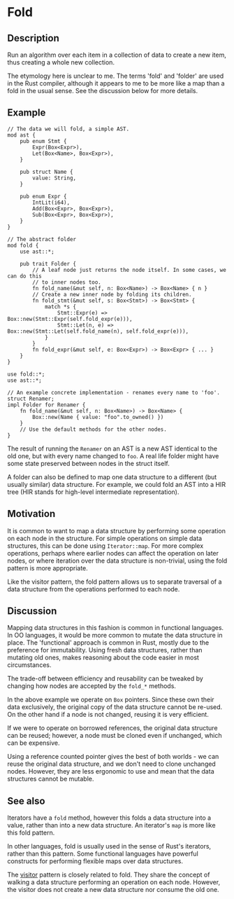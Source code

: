 # Fold

## Description

Run an algorithm over each item in a collection of data to create a new item,
thus creating a whole new collection.

The etymology here is unclear to me. The terms 'fold' and 'folder' are used
in the Rust compiler, although it appears to me to be more like a map than a
fold in the usual sense. See the discussion below for more details.

## Example

```rust,ignore
// The data we will fold, a simple AST.
mod ast {
    pub enum Stmt {
        Expr(Box<Expr>),
        Let(Box<Name>, Box<Expr>),
    }

    pub struct Name {
        value: String,
    }

    pub enum Expr {
        IntLit(i64),
        Add(Box<Expr>, Box<Expr>),
        Sub(Box<Expr>, Box<Expr>),
    }
}

// The abstract folder
mod fold {
    use ast::*;

    pub trait Folder {
        // A leaf node just returns the node itself. In some cases, we can do this
        // to inner nodes too.
        fn fold_name(&mut self, n: Box<Name>) -> Box<Name> { n }
        // Create a new inner node by folding its children.
        fn fold_stmt(&mut self, s: Box<Stmt>) -> Box<Stmt> {
            match *s {
                Stmt::Expr(e) => Box::new(Stmt::Expr(self.fold_expr(e))),
                Stmt::Let(n, e) => Box::new(Stmt::Let(self.fold_name(n), self.fold_expr(e))),
            }
        }
        fn fold_expr(&mut self, e: Box<Expr>) -> Box<Expr> { ... }
    }
}

use fold::*;
use ast::*;

// An example concrete implementation - renames every name to 'foo'.
struct Renamer;
impl Folder for Renamer {
    fn fold_name(&mut self, n: Box<Name>) -> Box<Name> {
        Box::new(Name { value: "foo".to_owned() })
    }
    // Use the default methods for the other nodes.
}
```

The result of running the `Renamer` on an AST is a new AST identical to the old
one, but with every name changed to `foo`. A real life folder might have some
state preserved between nodes in the struct itself.

A folder can also be defined to map one data structure to a different (but
usually similar) data structure. For example, we could fold an AST into a HIR
tree (HIR stands for high-level intermediate representation).

## Motivation

It is common to want to map a data structure by performing some operation on
each node in the structure. For simple operations on simple data structures,
this can be done using `Iterator::map`. For more complex operations, perhaps
where earlier nodes can affect the operation on later nodes, or where iteration
over the data structure is non-trivial, using the fold pattern is more
appropriate.

Like the visitor pattern, the fold pattern allows us to separate traversal of a
data structure from the operations performed to each node.

## Discussion

Mapping data structures in this fashion is common in functional languages. In OO
languages, it would be more common to mutate the data structure in place. The
'functional' approach is common in Rust, mostly due to the preference for
immutability. Using fresh data structures, rather than mutating old ones, makes
reasoning about the code easier in most circumstances.

The trade-off between efficiency and reusability can be tweaked by changing how
nodes are accepted by the `fold_*` methods.

In the above example we operate on `Box` pointers. Since these own their data
exclusively, the original copy of the data structure cannot be re-used. On the
other hand if a node is not changed, reusing it is very efficient.

If we were to operate on borrowed references, the original data structure can be
reused; however, a node must be cloned even if unchanged, which can be
expensive.

Using a reference counted pointer gives the best of both worlds - we can reuse
the original data structure, and we don't need to clone unchanged nodes. However,
they are less ergonomic to use and mean that the data structures cannot be
mutable.

## See also

Iterators have a `fold` method, however this folds a data structure into a
value, rather than into a new data structure. An iterator's `map` is more like
this fold pattern.

In other languages, fold is usually used in the sense of Rust's iterators,
rather than this pattern. Some functional languages have powerful constructs for
performing flexible maps over data structures.

The [visitor](../behavioural/visitor.md) pattern is closely related to fold.
They share the concept of walking a data structure performing an operation on
each node. However, the visitor does not create a new data structure nor consume
the old one.
